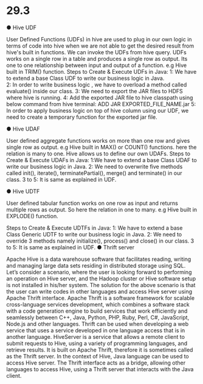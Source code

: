 # 29.3
● Hive UDF

User Defined Functions (UDFs) in hive are used to plug in our own logic in terms of code into hive when we are not able to get the desired result from hive's built in functions. We can invoke the UDFs from hive query.
UDFs works on a single row in a table and produces a single row as output. Its one to one relationship between input and output of a function. e.g Hive built in TRIM() function.
Steps to Create & Execute UDFs in Java: 
1: We have to extend a base Class UDF to write our business logic in Java.    
2: In order to write business logic , we have to overload a method called evaluate() inside our class.
3: We need to export the JAR files to HDFS where hive is running. 
4: Add the exported JAR file to hive classpath using below command from hive terminal: ADD JAR EXPORTED_FILE_NAME.jar
5: In order to apply business logic on top of hive column using our UDF, we need to create a temporary function for the exported jar file.



● Hive UDAF

 User defined aggregate functions works on more than one row and gives single row as output. e.g Hive built in MAX() or COUNT() functions. here the relation is many to one.
Hive allows us to define our own UDAFs.
Steps to Create & Execute UDAFs in Java:
1:We have to extend a base Class UDAF to write our business logic in Java.
2: We need to overwrite five methods called init(), iterate(), terminatePartial(), merge() and terminate() in our class.
3 to 5: It is same as explained in UDF.

● Hive UDTF

User defined tabular function works on one row as input and returns multiple rows as output. So here the relation in one to many. e.g Hive built in EXPLODE() function. 

Steps to Create & Execute UDTFs in Java:
1: We have to extend a base Class Generic UDTF to write our business logic in Java.
2: We need to override 3 methods namely initialize(), process() and close() in our class.
3 to 5: It is same as explained in UDF.
● Thrift server

 Apache Hive is a data warehouse software that facilitates reading, writing and managing large data sets residing in distributed storage using SQL.
Let’s consider a scenario, where the user is looking forward to performing an operation on Hive server, and the Hadoop cluster or Hive software setup is not installed in his/her system. The solution for the above scenario is that the user can write codes in other languages and access Hive server using Apache Thrift interface.
Apache Thrift is a software framework for scalable cross-language services development, which combines a software stack with a code generation engine to build services that work efficiently and seamlessly between C++, Java, Python, PHP, Ruby, Perl, C#, JavaScript, Node.js and other languages.
Thrift can be used when developing a web service that uses a service developed in one language access that is in another language.
HiveServer is a service that allows a remote client to submit requests to Hive, using a variety of programming languages, and retrieve results. It is built on Apache Thrift, therefore it is sometimes called as the Thrift server.
In the context of Hive, Java language can be used to access Hive server. The Thrift interface acts as a bridge, allowing other languages to access Hive, using a Thrift server that interacts with the Java client.
